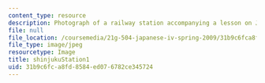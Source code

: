 ```yaml
---
content_type: resource
description: Photograph of a railway station accompanying a lesson on Japanese vocabulary.
file: null
file_location: /coursemedia/21g-504-japanese-iv-spring-2009/31b9c6fca8fd8584ed076782ce345724_shinjukuStation1.jpg
file_type: image/jpeg
resourcetype: Image
title: shinjukuStation1
uid: 31b9c6fc-a8fd-8584-ed07-6782ce345724
---
```

